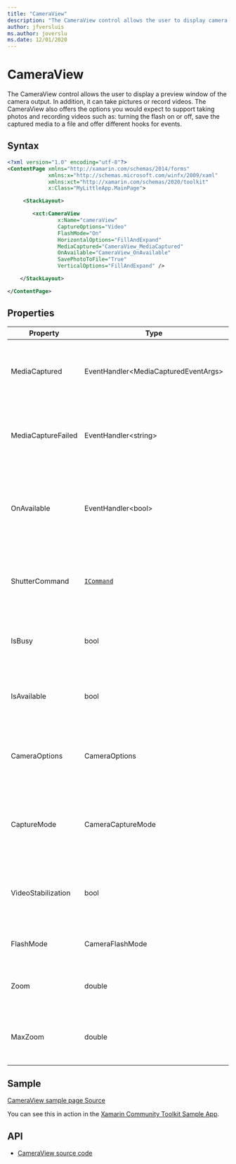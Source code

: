 ```yaml
---
title: "CameraView"
description: "The CameraView control allows the user to display camera preview, take pictures and record videos."
author: jfversluis
ms.author: joverslu
ms.date: 12/01/2020
---
```


# CameraView

The CameraView control allows the user to display a preview window of the camera output. In addition, it can take pictures or record videos. The CameraView also offers the options you would expect to support taking photos and recording videos such as: turning the flash on or off, save the captured media to a file and offer different hooks for events.

## Syntax

```xml
<?xml version="1.0" encoding="utf-8"?>
<ContentPage xmlns="http://xamarin.com/schemas/2014/forms"
             xmlns:x="http://schemas.microsoft.com/winfx/2009/xaml"
             xmlns:xct="http://xamarin.com/schemas/2020/toolkit"
             x:Class="MyLittleApp.MainPage">

     <StackLayout>

        <xct:CameraView
                x:Name="cameraView"
                CaptureOptions="Video"
                FlashMode="On"
                HorizontalOptions="FillAndExpand"
                MediaCaptured="CameraView_MediaCaptured"
                OnAvailable="CameraView_OnAvailable"
                SavePhotoToFile="True"
                VerticalOptions="FillAndExpand" />

    </StackLayout>

</ContentPage>
```

## Properties

|Property  |Type  |Description  |
|---------|---------|---------|
| MediaCaptured | EventHandler&lt;MediaCapturedEventArgs&gt; | Event handler that is triggered whenever media is captured successfully. |
| MediaCaptureFailed | EventHandler&lt;string&gt; | Event handler that is triggered whenever media capture failed. |
| OnAvailable | EventHandler&lt;bool&gt; | Event handler that is triggered whenever the selected camera device availability changes. |
| ShutterCommand | [`ICommand`](xref:Xamarin.Forms.ICommand) | Gets or sets a `Command` that is invoked when the shutter is triggered. |
| IsBusy | bool | Gets or sets if the camera is currently busy capturing media. |
| IsAvailable | bool | Gets or sets if the camera device is currently available for use. |
| CameraOptions | CameraOptions | Gets or sets which camera device should be used for the CameraView. |
| CaptureMode | CameraCaptureMode | Gets or sets the capture mode for the CameraView. Either default, video or photo. |
| VideoStabilization | bool | Gets or sets the video stabilization on the camera of the CameraView. |
| FlashMode | CameraFlashMode | Gets or sets the flash mode of the CameraView. |
| Zoom | double | Gets or sets the current zoom level of the CameraView. |
| MaxZoom | double | Gets or sets the maximum zoom level of the AvatarView. |

## Sample

[CameraView sample page Source](https://github.com/xamarin/XamarinCommunityToolkit/blob/main/src/CommunityToolkit/Xamarin.CommunityToolkit.Sample/Pages/Views/CameraViewPage.xaml)

You can see this in action in the [Xamarin Community Toolkit Sample App](https://github.com/xamarin/XamarinCommunityToolkit).

## API

* [CameraView source code](https://github.com/xamarin/XamarinCommunityToolkit/tree/main/src/CommunityToolkit/Xamarin.CommunityToolkit/Views/CameraView)
